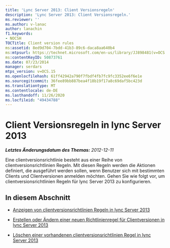 ```yaml
---
title: 'Lync Server 2013: Client Versionsregeln'
description: 'Lync Server 2013: Client Versionsregeln.'
ms.reviewer: ''
ms.author: v-lanac
author: lanachin
f1.keywords:
- NOCSH
TOCTitle: Client version rules
ms:assetid: 8ed9d704-7bdd-41b3-89c6-daca8aa640b4
ms:mtpsurl: https://technet.microsoft.com/en-us/library/JJ898481(v=OCS.15)
ms:contentKeyID: 50873761
ms.date: 07/23/2014
manager: serdars
mtps_version: v=OCS.15
ms.openlocfilehash: 61ff42942a790f7fbdf4fb7fc9fc3352ee6f6e1e
ms.sourcegitcommit: 36fee89bb887bea4f18b19f17a8c69daf5bc423d
ms.translationtype: MT
ms.contentlocale: de-DE
ms.lasthandoff: 11/26/2020
ms.locfileid: "49434788"
---
```

# <a name="client-version-rules-in-lync-server-2013"></a>Client Versionsregeln in lync Server 2013

<div data-xmlns="http://www.w3.org/1999/xhtml">

<div class="topic" data-xmlns="http://www.w3.org/1999/xhtml" data-msxsl="urn:schemas-microsoft-com:xslt" data-cs="https://msdn.microsoft.com/">

<div data-asp="https://msdn2.microsoft.com/asp">



</div>

<div id="mainSection">

<div id="mainBody">

<span> </span>

_**Letztes Änderungsdatum des Themas:** 2012-12-11_

Eine clientversionsrichtlinie besteht aus einer Reihe von clientversionsrichtlinien Regeln. Mit diesen Regeln werden die Aktionen definiert, die ausgeführt werden sollen, wenn Benutzer sich mit bestimmten Clients und Clientversionen anmelden möchten. Gehen Sie wie folgt vor, um clientversionsrichtlinien Regeln für lync Server 2013 zu konfigurieren.

<div>

## <a name="in-this-section"></a>In diesem Abschnitt

  - [Anzeigen von clientversionsrichtlinien Regeln in lync Server 2013](lync-server-2013-view-client-version-policy-rules.md)

  - [Erstellen oder Ändern einer neuen Richtlinienregel für Clientversionen in lync Server 2013](lync-server-2013-create-or-modify-a-new-client-version-policy-rule.md)

  - [Löschen einer vorhandenen clientversionsrichtlinien Regel in lync Server 2013](lync-server-2013-delete-an-existing-client-version-policy-rule.md)

</div>

</div>

<span> </span>

</div>

</div>

</div>

